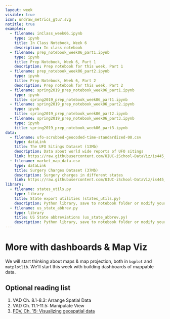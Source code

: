 ```yaml
---
layout: week
visible: true
icon: undraw_metrics_gtu7.svg
notitle: true
examples:
  - filename: inClass_week06.ipynb
    type: ipynb
    title: In Class Notebook, Week 6
    description: In class notebook
  - filename: prep_notebook_week06_part1.ipynb
    type: ipynb
    title: Prep Notebook, Week 6, Part 1
    description: Prep notebook for this week, Part 1
  - filename: prep_notebook_week06_part2.ipynb
    type: ipynb
    title: Prep Notebook, Week 6, Part 2
    description: Prep notebook for this week, Part 2
  - filename: spring2019_prep_notebook_week06_part1.ipynb
    type: ipynb
    title: spring2019_prep_notebook_week06_part1.ipynb
  - filename: spring2019_prep_notebook_week06_part2.ipynb
    type: ipynb
    title: spring2019_prep_notebook_week06_part2.ipynb
  - filename: spring2019_prep_notebook_week06_part3.ipynb
    type: ipynb
    title: spring2019_prep_notebook_week06_part3.ipynb
data:
  - filename: ufo-scrubbed-geocoded-time-standardized-00.csv
    type: dataLink
    title: The UFO Sitings Dataset (13Mb)
    description: Data about world wide reports of UFO sitings
    link: https://raw.githubusercontent.com/UIUC-iSchool-DataViz/is445_bcubcg_fall2022/main/data/ufo-scrubbed-geocoded-time-standardized-00.csv
  - filename: market_map_data.csv
    type: dataLink
    title: Surgery Charges Dataset (37Mb)
    description: Surgery charges in different states
    link: https://raw.githubusercontent.com/UIUC-iSchool-DataViz/is445_bcubcg_fall2022/main/data/market_map_data.csv
library:
  - filename: states_utils.py
    type: library
    title: State export utilities (states_utils.py)
    description: Python library, save to notebook folder or modify your path if you know how to do that
  - filename: us_state_abbrev.py
    type: library
    title: US State abbreviations (us_state_abbrev.py)
    description: Python library, save to notebook folder or modify your path if you know how to do that
---
```


# More with dashboards & Map Viz

We will start thinking about maps & map projection, both in `bqplot` and `matplotlib`.  We'll start this week with building dashboards of mappable data.


## Optional reading list

 1. VAD Ch. 8.1-8.3: Arrange Spatial Data 
 2. VAD Ch. 11.1-11.5: Manipulate View 
 3. <a href="https://serialmentor.com/dataviz/geospatial-data.html">FDV, Ch. 15: Visualizing geospatial data</a>
